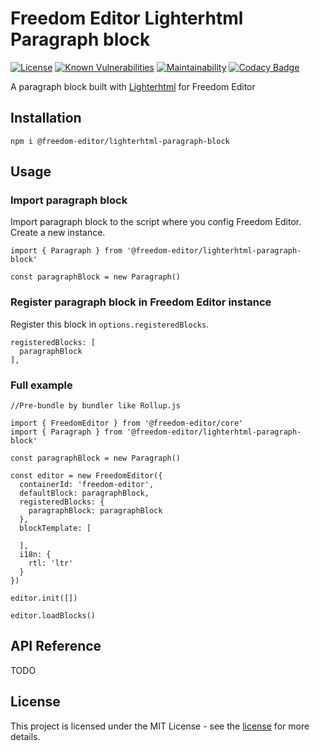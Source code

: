 # Freedom Editor Lighterhtml Paragraph block

[![License](https://img.shields.io/badge/license-MIT-blue)](https://img.shields.io/github/license/winston0410/freedom-editor) [![Known Vulnerabilities](https://snyk.io/test/github/winston0410/freedom-editor-lighterhtml-paragraph-block/badge.svg?targetFile=package.json)](https://snyk.io/test/github/winston0410/freedom-editor-lighterhtml-paragraph-block?targetFile=package.json) [![Maintainability](https://api.codeclimate.com/v1/badges/f74e08b360f3796017b7/maintainability)](https://codeclimate.com/github/winston0410/freedom-editor-lighterhtml-paragraph-block/maintainability) [![Codacy Badge](https://app.codacy.com/project/badge/Grade/504ad0b45a2347c89bae8ec7251fad8c)](https://www.codacy.com/manual/winston0410/freedom-editor-lighterhtml-paragraph-block?utm_source=github.com&utm_medium=referral&utm_content=winston0410/freedom-editor-lighterhtml-paragraph-block&utm_campaign=Badge_Grade)

A paragraph block built with [Lighterhtml](https://github.com/WebReflection/lighterhtml) for Freedom Editor

## Installation

```
npm i @freedom-editor/lighterhtml-paragraph-block
```

## Usage

### Import paragraph block

Import paragraph block to the script where you config Freedom Editor. Create a new instance.

```
import { Paragraph } from '@freedom-editor/lighterhtml-paragraph-block'

const paragraphBlock = new Paragraph()
```

### Register paragraph block in Freedom Editor instance

Register this block in `options.registeredBlocks`.

```
registeredBlocks: [
  paragraphBlock
],
```

### Full example

```
//Pre-bundle by bundler like Rollup.js

import { FreedomEditor } from '@freedom-editor/core'
import { Paragraph } from '@freedom-editor/lighterhtml-paragraph-block'

const paragraphBlock = new Paragraph()

const editor = new FreedomEditor({
  containerId: 'freedom-editor',
  defaultBlock: paragraphBlock,
  registeredBlocks: {
    paragraphBlock: paragraphBlock
  },
  blockTemplate: [

  ],
  i18n: {
    rtl: 'ltr'
  }
})

editor.init([])

editor.loadBlocks()
```

## API Reference

TODO

## License

This project is licensed under the MIT License - see the [license](https://github.com/winston0410/freedom-editor/LICENSE.md) for more details.
